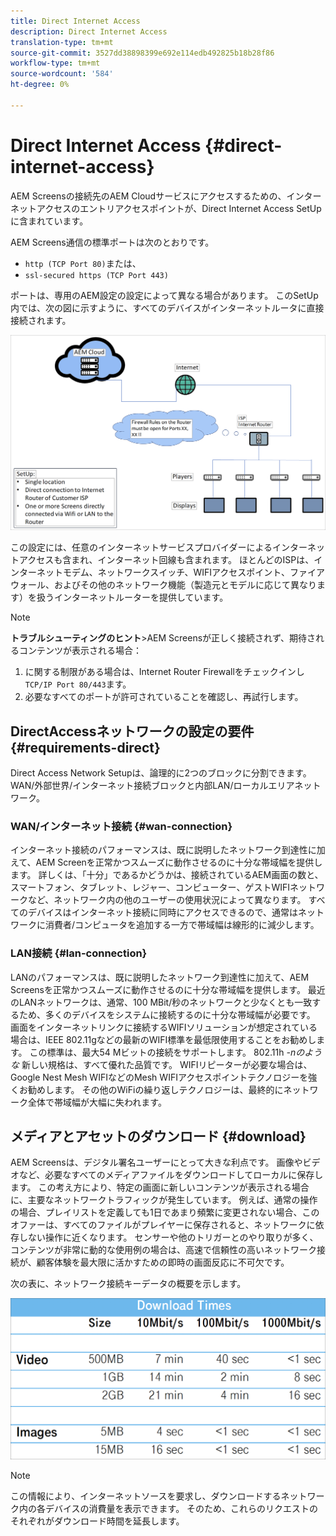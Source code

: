 ```yaml
---
title: Direct Internet Access
description: Direct Internet Access
translation-type: tm+mt
source-git-commit: 3527dd38898399e692e114edb492825b18b28f86
workflow-type: tm+mt
source-wordcount: '584'
ht-degree: 0%

---
```



# Direct Internet Access {#direct-internet-access}

AEM Screensの接続先のAEM Cloudサービスにアクセスするための、インターネットアクセスのエントリアクセスポイントが、Direct Internet Access SetUpに含まれています。

AEM Screens通信の標準ポートは次のとおりです。
* `http (TCP Port 80)`または、
* `ssl-secured https (TCP Port 443)`

ポートは、専用のAEM設定の設定によって異なる場合があります。 このSetUp内では、次の図に示すように、すべてのデバイスがインターネットルータに直接接続されます。

![](/help/assets/direct-access-2.png)

この設定には、任意のインターネットサービスプロバイダーによるインターネットアクセスも含まれ、インターネット回線も含まれます。 ほとんどのISPは、インターネットモデム、ネットワークスイッチ、WIFIアクセスポイント、ファイアウォール、およびその他のネットワーク機能（製造元とモデルに応じて異なります）を扱うインターネットルーターを提供しています。

>[!NOTE]
>**トラブルシューティングのヒント&#x200B;**>AEM Screensが正しく接続されず、期待されるコンテンツが表示される場合：
>
>1. に関する制限がある場合は、Internet Router Firewallをチェックインし `TCP/IP Port 80/443`ます。
>1. 必要なすべてのポートが許可されていることを確認し、再試行します。


## DirectAccessネットワークの設定の要件 {#requirements-direct}

Direct Access Network Setupは、論理的に2つのブロックに分割できます。 WAN/外部世界/インターネット接続ブロックと内部LAN/ローカルエリアネットワーク。

### WAN/インターネット接続 {#wan-connection}

インターネット接続のパフォーマンスは、既に説明したネットワーク到達性に加えて、AEM Screenを正常かつスムーズに動作させるのに十分な帯域幅を提供します。 詳しくは、「十分」であるかどうかは、接続されているAEM画面の数と、スマートフォン、タブレット、レジャー、コンピューター、ゲストWIFIネットワークなど、ネットワーク内の他のユーザーの使用状況によって異なります。
すべてのデバイスはインターネット接続に同時にアクセスできるので、通常はネットワークに消費者/コンピュータを追加する一方で帯域幅は線形的に減少します。

### LAN接続 {#lan-connection}

LANのパフォーマンスは、既に説明したネットワーク到達性に加えて、AEM Screensを正常かつスムーズに動作させるのに十分な帯域幅を提供します。 最近のLANネットワークは、通常、100 MBit/秒のネットワークと少なくとも一致するため、多くのデバイスをシステムに接続するのに十分な帯域幅が必要です。
画面をインターネットリンクに接続するWIFIソリューションが想定されている場合は、IEEE 802.11gなどの最新のWIFI標準を最低限使用することをお勧めします。 この標準は、最大54 Mビットの接続をサポートします。 802.11h *-nのような* 新しい規格は、すべて優れた品質です。 WIFIリピーターが必要な場合は、Google Nest Mesh WIFIなどのMesh WIFIアクセスポイントテクノロジーを強くお勧めします。
その他のWiFiの繰り返しテクノロジーは、最終的にネットワーク全体で帯域幅が大幅に失われます。

## メディアとアセットのダウンロード {#download}

AEM Screensは、デジタル署名ユーザーにとって大きな利点です。 画像やビデオなど、必要なすべてのメディアファイルをダウンロードしてローカルに保存します。 この考え方により、特定の画面に新しいコンテンツが表示される場合に、主要なネットワークトラフィックが発生しています。
例えば、通常の操作の場合、プレイリストを定義しても1日であまり頻繁に変更されない場合、このオファーは、すべてのファイルがプレイヤーに保存されると、ネットワークに依存しない操作に近くなります。
センサーや他のトリガーとのやり取りが多く、コンテンツが非常に動的な使用例の場合は、高速で信頼性の高いネットワーク接続が、顧客体験を最大限に活かすための即時の画面反応に不可欠です。

次の表に、ネットワーク接続キーデータの概要を示します。

![](/help/assets/direct-access-1.png)

>[!NOTE]
>この情報により、インターネットソースを要求し、ダウンロードするネットワーク内の各デバイスの消費量を表示できます。 そのため、これらのリクエストのそれぞれがダウンロード時間を延長します。